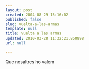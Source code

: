 ```yaml
---
layout: post
created: 2004-08-29 15:16:02
published: false
slug: vuelta-a-las-armas
template: null
title: vuelta a las armas
updated: 2010-03-28 11:32:21.850898
url: null

---
```


Que nosaltres ho valem

